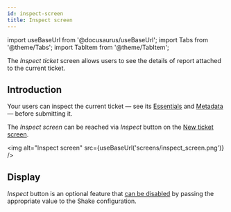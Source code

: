 ```yaml
---
id: inspect-screen
title: Inspect screen
---
```

import useBaseUrl from '@docusaurus/useBaseUrl';
import Tabs from '@theme/Tabs';
import TabItem from '@theme/TabItem';

The *Inspect ticket* screen allows users to see the details of report attached to the current ticket.

## Introduction

Your users can inspect the current ticket — see its [Essentials](ios/essentials.md) and [Metadata](ios/metadata.md) — before submitting it.

The *Inspect screen* can be reached via *Inspect* button on the [New ticket screen](ios/new-ticket-screen.md).

<img
  alt="Inspect screen"
  src={useBaseUrl('screens/inspect_screen.png')}
/>


## Display

*Inspect* button is an optional feature that [can be disabled](ios/inspect.md) by passing the appropriate value to the Shake configuration.
